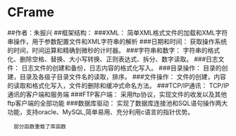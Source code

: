 # CFrame
##作者：朱振兴
##框架结构：
      ###XML：
      简单XML格式文件的加载和XML字符串操作，用于参数配置文件和XML字符串的解析
      ###日期和时间：
      获取操作系统的时间，时间运算和精确到微秒的计时器。
      ###字符串和数字：
      字符串的格式化、删除空格、替换、大小写转换、正则表达式、拆分、数字读取。
      ###日志文件：
      日志文件的创建和备份，日志内容的格式化写入。
      ###目录操作：
      目录的创建，目录及各级子目录文件名的读取，排序。
      ###文件操作：
      文件的创建，内容的读取和格式化写入，文件的删除和缓冲式命名方法。
      ###TCP/IP通讯：
      TCP/IP通讯的客户端和服务端
      ###FTP客户端：
      采用ftp协议，实现文件的收发以及其他ftp客户端的全部功能
      ###数据库驱动：
      实现了数据库连接池和SQL语句操作两大功能，支持oracle、MySQL,简单易用、充分利用c语言的指针优势。

      部分函数重载了库函数